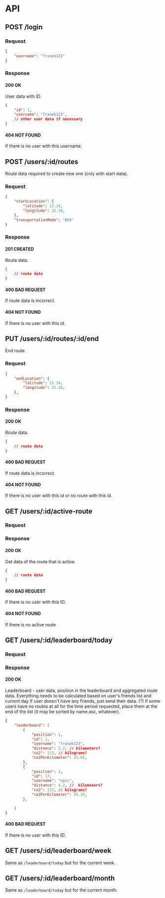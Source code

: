 # API

## POST /login
### Request
```json
{
    "username": "franek123"
}
```

### Response
#### 200 OK
User data with ID.
```json
{
    "id": 1,
    "username": "franek123",
    // other user data if necessary
}
```
#### 404 NOT FOUND
If there is no user with this username.

## POST /users/:id/routes
Route data required to create new one (only with start data).
### Request
```json
{
    "startLocation": {
        "latitude": 12.34,
        "longitude": 32.10,
    },
    "transportationMode": "BUS"
}
```

### Response
#### 201 CREATED
Route data.
```json
{
    // route data
}
```

#### 400 BAD REQUEST
If route data is incorrect.

#### 404 NOT FOUND
If there is no user with this id.

## PUT /users/:id/routes/:id/end
End route
### Request
```json
{
    "endLocation": {
        "latitude": 12.34,
        "longitude": 32.10,
    },
}
```

### Response
#### 200 OK
Route data.
```json
{
    // route data
}
```

#### 400 BAD REQUEST
If route data is incorrect.

#### 404 NOT FOUND
If there is no user with this id or no route with this id.

## GET /users/:id/active-route
### Request

### Response
#### 200 OK
Get data of the route that is active.
```json
{
    // route data
}
```

#### 400 BAD REQUEST
If there is no user with this ID.

#### 404 NOT FOUND
If there is no active route

## GET /users/:id/leaderboard/today
### Request

### Response
#### 200 OK
Leaderboard - user data, position in the leaderboard and aggregated route data.
Everything needs to be calculated based on user's friends list and current day
If user doesn't have any friends, just send their data.
(?) If some users have no routes at all for the time period requested, place them at the end of the list (it may be sorted by name asc, whatever).
```json
{
    "leaderboard": [
        {
            "position": 1,
            "id": 1,
            "username": "franek123",
            "distance": 5.2, // kilometers?
            "co2": 123, // kilograms?
            "co2PerKilometer": 23.65,
        },
        {
            "position": 2,
            "id": 17,
            "username": "epic",
            "distance": 4.2, //  kilometers?
            "co2": 123, // kilograms?
            "co2PerKilometer": 29.28,
        },

    ]
}
```

#### 400 BAD REQUEST
If there is no user with this ID.

## GET /users/:id/leaderboard/week
Same as `/leaderboard/today` but for the current week.

## GET /users/:id/leaderboard/month
Same as `/leaderboard/today` but for the current month.
